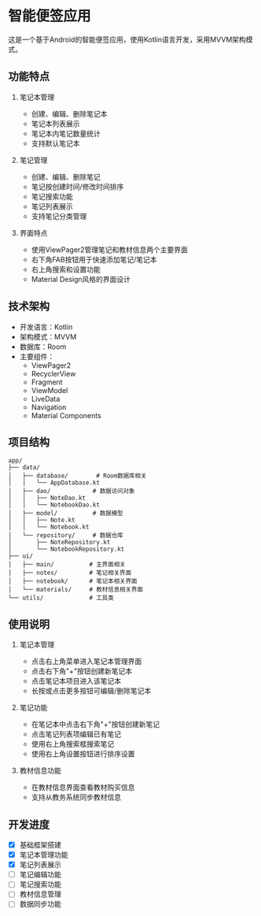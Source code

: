 # 智能便签应用

这是一个基于Android的智能便签应用，使用Kotlin语言开发，采用MVVM架构模式。

## 功能特点

1. 笔记本管理
   - 创建、编辑、删除笔记本
   - 笔记本列表展示
   - 笔记本内笔记数量统计
   - 支持默认笔记本

2. 笔记管理
   - 创建、编辑、删除笔记
   - 笔记按创建时间/修改时间排序
   - 笔记搜索功能
   - 笔记列表展示
   - 支持笔记分类管理

4. 界面特点
   - 使用ViewPager2管理笔记和教材信息两个主要界面
   - 右下角FAB按钮用于快速添加笔记/笔记本
   - 右上角搜索和设置功能
   - Material Design风格的界面设计

## 技术架构

- 开发语言：Kotlin
- 架构模式：MVVM
- 数据库：Room
- 主要组件：
  - ViewPager2
  - RecyclerView
  - Fragment
  - ViewModel
  - LiveData
  - Navigation
  - Material Components

## 项目结构

```
app/
├── data/
│   ├── database/        # Room数据库相关
│   │   └── AppDatabase.kt
│   ├── dao/            # 数据访问对象
│   │   ├── NoteDao.kt
│   │   └── NotebookDao.kt
│   ├── model/          # 数据模型
│   │   ├── Note.kt
│   │   └── Notebook.kt
│   └── repository/     # 数据仓库
│       ├── NoteRepository.kt
│       └── NotebookRepository.kt
├── ui/
│   ├── main/          # 主界面相关
│   ├── notes/         # 笔记相关界面
│   ├── notebook/      # 笔记本相关界面
│   └── materials/     # 教材信息相关界面
└── utils/             # 工具类
```

## 使用说明

1. 笔记本管理
   - 点击右上角菜单进入笔记本管理界面
   - 点击右下角"+"按钮创建新笔记本
   - 点击笔记本项目进入该笔记本
   - 长按或点击更多按钮可编辑/删除笔记本

2. 笔记功能
   - 在笔记本中点击右下角"+"按钮创建新笔记
   - 点击笔记列表项编辑已有笔记
   - 使用右上角搜索框搜索笔记
   - 使用右上角设置按钮进行排序设置

3. 教材信息功能
   - 在教材信息界面查看教材购买信息
   - 支持从教务系统同步教材信息

## 开发进度

- [x] 基础框架搭建
- [x] 笔记本管理功能
- [x] 笔记列表展示
- [ ] 笔记编辑功能
- [ ] 笔记搜索功能
- [ ] 教材信息管理
- [ ] 数据同步功能 
